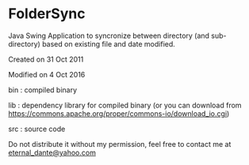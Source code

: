 # FolderSync
Java Swing Application to syncronize between directory (and sub-directory) based on existing file and date modified.

Created on 31 Oct 2011

Modified on 4 Oct 2016

bin : compiled binary

lib : dependency library for compiled binary (or you can download  from https://commons.apache.org/proper/commons-io/download_io.cgi)

src : source code

Do not distribute it without my permission, feel free to contact me at eternal_dante@yahoo.com
